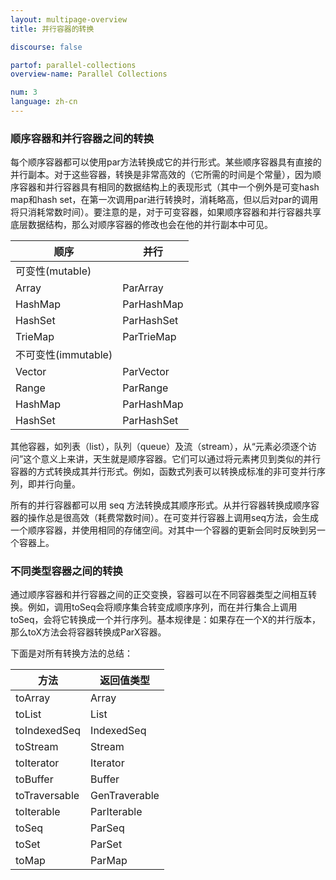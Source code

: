 ```yaml
---
layout: multipage-overview
title: 并行容器的转换

discourse: false

partof: parallel-collections
overview-name: Parallel Collections

num: 3
language: zh-cn
---
```


### 顺序容器和并行容器之间的转换

每个顺序容器都可以使用par方法转换成它的并行形式。某些顺序容器具有直接的并行副本。对于这些容器，转换是非常高效的（它所需的时间是个常量），因为顺序容器和并行容器具有相同的数据结构上的表现形式（其中一个例外是可变hash map和hash set，在第一次调用par进行转换时，消耗略高，但以后对par的调用将只消耗常数时间）。要注意的是，对于可变容器，如果顺序容器和并行容器共享底层数据结构，那么对顺序容器的修改也会在他的并行副本中可见。

| 顺序 |并行 |
|------|-----|
|可变性(mutable)|          |
|Array|ParArray|
|HashMap| ParHashMap|
|HashSet| ParHashSet|
|TrieMap| ParTrieMap|
|不可变性(immutable)|         |
|Vector | ParVector|
|Range | ParRange|
|HashMap | ParHashMap|
|HashSet | ParHashSet|

其他容器，如列表（list），队列（queue）及流（stream），从“元素必须逐个访问”这个意义上来讲，天生就是顺序容器。它们可以通过将元素拷贝到类似的并行容器的方式转换成其并行形式。例如，函数式列表可以转换成标准的非可变并行序列，即并行向量。

所有的并行容器都可以用 seq 方法转换成其顺序形式。从并行容器转换成顺序容器的操作总是很高效（耗费常数时间）。在可变并行容器上调用seq方法，会生成一个顺序容器，并使用相同的存储空间。对其中一个容器的更新会同时反映到另一个容器上。

### 不同类型容器之间的转换

通过顺序容器和并行容器之间的正交变换，容器可以在不同容器类型之间相互转换。例如，调用toSeq会将顺序集合转变成顺序序列，而在并行集合上调用toSeq，会将它转换成一个并行序列。基本规律是：如果存在一个X的并行版本，那么toX方法会将容器转换成ParX容器。

下面是对所有转换方法的总结：

|方法 |	返回值类型 |
|----------|-----------|
|toArray | Array |
|toList | List |
|toIndexedSeq | IndexedSeq |
|toStream | Stream |
|toIterator | Iterator |
|toBuffer | Buffer |
|toTraversable | GenTraverable |
|toIterable | ParIterable |
|toSeq | ParSeq |
|toSet | ParSet |
|toMap | ParMap |
